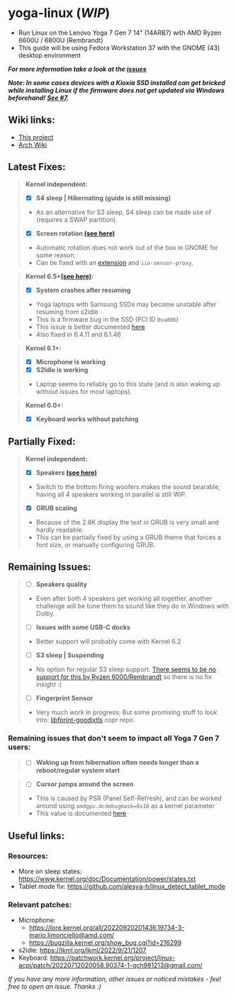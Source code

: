 # yoga-linux (_WIP_)
 - Run Linux on the Lenovo Yoga 7 Gen 7 14" (14ARB7) with AMD Ryzen 6600U / 6800U (Rembrandt)
 - This guide will be using Fedora Workstation 37 with the GNOME (43) desktop environment

_**For more information take a look at the [issues](https://github.com/tomsom/yoga-linux/issues)**_

_**Note: In some cases devices with a Kioxia SSD installed can get bricked while installing Linux if the firmware does not get updated via Windows beforehand! [See #7](https://github.com/tomsom/yoga-linux/issues/7).**_

## Wiki links:
 - [This project](../../wiki)
 - [Arch Wiki](https://wiki.archlinux.org/title/Lenovo_Yoga_7_Gen_7_(14ARB7))

## Latest Fixes:
> **Kernel independent:**
 > - [x] **S4 sleep | Hibernating (guide is still missing)**
 > - As an alternative for S3 sleep, S4 sleep can be made use of (requires a SWAP partition).
 > - [x] **Screen rotation [(see here)](https://github.com/tomsom/yoga-linux/wiki/Autorotation)**
 > - Automatic rotation does not work out of the box in GNOME for some reason.
 > - Can be fixed with an [extension](https://github.com/shyzus/gnome-shell-extension-screen-autorotate) and `iio-sensor-proxy`.

> **Kernel 6.5+[(see here)](https://github.com/tomsom/yoga-linux/wiki/Kernel-Upgrade):**
 > - [x] **System crashes after resuming**
 > - Yoga laptops with Samsung SSDs may become unstable after resuming from s2idle
 > - This is a firmware bug in the SSD (PCI ID `0xa80b`)
 > - This issue is better documented [here](https://github.com/tomsom/yoga-linux/issues/9)
 > - Also fixed in 6.4.11 and 6.1.46

> **Kernel 6.1+:**
 > - [x] **Microphone is working**
 > - [x] **S2Idle is working**
 > - Laptop seems to reliably go to this state (and is also waking up without issues for most laptops).

> **Kernel 6.0+:**
 > - [x] **Keyboard works without patching**

## Partially Fixed:
> **Kernel independent:**
> - [x] **Speakers [(see here)](https://github.com/tomsom/yoga-linux/wiki/Audio-Fix)**
> - Switch to the bottom firing woofers makes the sound bearable, having all 4 speakers working in parallel is still WIP.
> - [X] **GRUB scaling**
> - Because of the 2.8K display the text in GRUB is very small and hardly readable.
> - This can be partially fixed by using a GRUB theme that forces a font size, or manually configuring GRUB.

## Remaining Issues:
> - [ ] **Speakers quality**
> - Even after both 4 speakers get working all together, another challenge will be tune them to sound like they do in Windows with Dolby.
> - [ ] **Issues with *some* USB-C docks**
> - Better support will probably come with Kernel 6.2
> - [ ] **S3 sleep | Suspending**
> - No option for regular S3 sleep support. [There seems to be no support for this by Ryzen 6000/Rembrandt](https://gitlab.freedesktop.org/drm/amd/-/issues/2148#note_1528729) so there is no fix insight :(
> - [ ] **Fingerprint Sensor**
> - Very much work in progress; But some promising stuff to look into: [libfprint-goodixtls](https://copr.fedorainfracloud.org/coprs/d-k-bo/libfprint-goodixtls/) copr repo.

### Remaining issues that don't seem to impact all Yoga 7 Gen 7 users:

 > - [ ] **Waking up from hibernation often needs longer than a reboot/regular system start**

 > - [ ] **Cursor jumps around the screen**
 >  - This is caused by PSR (Panel Self-Refresh), and can be worked around using `amdgpu.dcdebugmask=0x10` as a kernel parameter
 >  - This value is documented [here](https://github.com/torvalds/linux/blob/8813381a62e1f1703f8fbeccc5fa4fcc988be882/drivers/gpu/drm/amd/include/amd_shared.h#L250)

## Useful links:
### Resources:
 - More on sleep states: https://www.kernel.org/doc/Documentation/power/states.txt
 - Tablet mode fix: https://github.com/alesya-h/linux_detect_tablet_mode

### Relevant patches:
 - Microphone:
   - https://lore.kernel.org/all/20220920201436.19734-3-mario.limonciello@amd.com/
   - https://bugzilla.kernel.org/show_bug.cgi?id=216299
 - s2idle: https://lkml.org/lkml/2022/9/21/1207
 - Keyboard: https://patchwork.kernel.org/project/linux-acpi/patch/20220712020058.90374-1-gch981213@gmail.com/

_If you have any more information, other issues or noticed mistakes - feel free to open an issue. Thanks :)_
